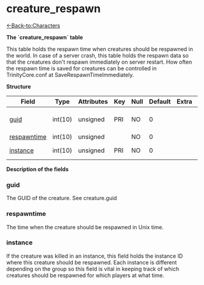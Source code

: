 # creature\_respawn

[<-Back-to:Characters](database-characters.md)

**The \`creature\_respawn\` table**

This table holds the respawn time when creatures should be respawned in the world. In case of a server crash, this table holds the respawn data so that the creatures don't respawn immediately on server restart. How often the respawn time is saved for creatures can be controlled in TrinityCore.conf at SaveRespawnTimeImmediately.

**Structure**

| Field            | Type    | Attributes | Key | Null | Default | Extra | Comment                  |
|------------------|---------|------------|-----|------|---------|-------|--------------------------|
| [guid][1]        | int(10) | unsigned   | PRI | NO   | 0       |       | Global Unique Identifier |
| [respawntime][2] | int(10) | unsigned   |     | NO   | 0       |       |                          |
| [instance][3]    | int(10) | unsigned   | PRI | NO   | 0       |       | Instance Identifier      |

[1]: #guid
[2]: #respawntime
[3]: #instance

**Description of the fields**

### guid

The GUID of the creature. See creature.guid

### respawntime

The time when the creature should be respawned in Unix time.

### instance

If the creature was killed in an instance, this field holds the instance ID where this creature should be respawned. Each instance is different depending on the group so this field is vital in keeping track of which creatures should be respawned for which players at what time.
